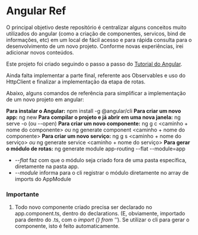 # Angular Ref

O principal objetivo deste repositório é centralizar alguns conceitos muito utilizados do angular (como a criação de componentes, servicos, bind de informações, etc) em um local de fácil acesso e para rápida consulta para o desenvolvimento de um novo projeto. Conforme novas experiências, irei adicionar novos conteúdos.

Este projeto foi criado seguindo o passo a passo do [Tutorial do Angular](https://angular.io/tutorial/). 

Ainda falta implementar a parte final, referente aos Observables e uso do HttpClient e finalizar a implementação da etapa de rotas.

Abaixo, alguns comandos de referência para simplificar a implementação de um novo projeto em angular:

**Para instalar o Angular:** npm install -g @angular/cli
**Para criar um novo app:** ng new <nome do app>
**Para compilar o projeto e já abrir em uma nova janela:** ng serve -o (ou --open)
**Para criar um novo componente:** ng g c <caminho + nome do componente> *ou* ng generate component <caminho + nome do componente>
**Para criar um novo serviço:** ng g s <caminho + nome do serviço> *ou* ng generate service <caminho + nome do serviço>
**Para gerar o módulo de rotas:** ng generate module app-routing --flat --module=app 
- *--flat* faz com que o módulo seja criado fora de uma pasta específica, diretamente na pasta app. 
- *--module* informa para o cli registrar o módulo diretamente no array de imports do AppModule

### Importante
1. Todo novo componente criado precisa ser declarado no app.component.ts, dentro do declarations. (E, obviamente, importado para dentro do .ts, com o *import {} from ''*). Se utilizar o cli para gerar o componente, isto é feito automaticamente.